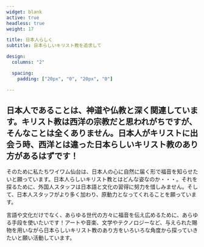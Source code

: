 ```yaml
---
widget: blank
active: true
headless: true
weight: 17

title: 日本人らしく
subtitle: 日本らしいキリスト教を追求して

design:
  columns: "2"

  spacing:
    padding: ["20px", "0", "20px", "0"]

---
```


## 日本人であることは、神道や仏教と深く関連しています。キリスト教は西洋の宗教だと思われがちですが、そんなことは全くありません。日本人がキリストに出会う時、西洋とは違った日本らしいキリスト教のあり方があるはずです！

そのために私たちワイワム仙台は、日本人の心に自然に届く形で福音を知らせたいと願っています。日本人らしいキリスト教とはどんな姿なのか・・・。それを探るために、外国人スタッフは日本語と文化の習得に努力を惜しみません。そして、日本人スタッフがより多く加わり、原動力となってくれることを願っています。

言語や文化だけでなく、あらゆる世代の方々に福音を伝え広めるために、あらゆる手段を使いたいです！アートや音楽、文学やテクノロジーなど、与えられた賜物を用いながら日本らしいキリスト教のあり方をいろいろな角度から探っていきたいと願い活動しています。
